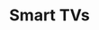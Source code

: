 ---
title: Smart TVs
layout: category
permalink: /categories/smart-tvs/
taxonomy: Smart TVs
category_bar: true
category_bar_sticky: true
---